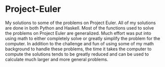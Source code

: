 # Project-Euler
My solutions to some of the problems on Project Euler.
All of my solutions are done in both Python and Haskell.
Most of the functions used to solve the problems on Project Euler are
generalized. Much effort was put into using math to either completely solve or greatly
simplify the problem for the computer. In addition to the challenge and fun of
using some of my math background to handle these problems, the time it takes
the computer to compute the solutions tends to be greatly reduced and can be
used to calculate much larger and more general problems.
